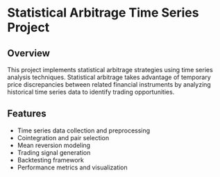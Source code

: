 # Statistical Arbitrage Time Series Project
## Overview
This project implements statistical arbitrage strategies using time series analysis techniques. Statistical arbitrage takes advantage of temporary price discrepancies between related financial instruments by analyzing historical time series data to identify trading opportunities.

## Features
- Time series data collection and preprocessing
- Cointegration and pair selection
- Mean reversion modeling
- Trading signal generation
- Backtesting framework
- Performance metrics and visualization
